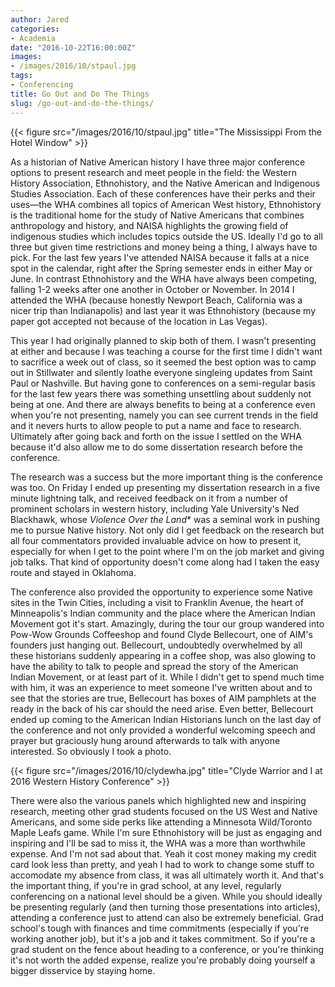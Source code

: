 ```yaml
---
author: Jared
categories:
- Academia
date: "2016-10-22T16:00:00Z"
images:
- /images/2016/10/stpaul.jpg
tags:
- Conferencing
title: Go Out and Do The Things
slug: /go-out-and-do-the-things/
---
```


{{< figure src="/images/2016/10/stpaul.jpg" title="The Mississippi From the Hotel Window" >}}

As a historian of Native American history I have three major conference options to present research and meet people in the field: the Western History Association, Ethnohistory, and the Native American and Indigenous Studies Association. Each of these conferences have their perks and their uses—the WHA combines all topics of American West history, Ethnohistory is the traditional home for the study of Native Americans that combines anthropology and history, and NAISA highlights the growing field of indigenous studies which includes topics outside the US. Ideally I'd go to all three but given time restrictions and money being a thing, I always have to pick. For the last few years I've attended NAISA because it falls at a nice spot in the calendar, right after the Spring semester ends in either May or June. In contrast Ethnohistory and the WHA have always been competing, falling 1-2 weeks after one another in October or November. In 2014 I attended the WHA (because honestly Newport Beach, California was a nicer trip than Indianapolis) and last year it was Ethnohistory (because my paper got accepted not because of the location in Las Vegas).

This year I had originally planned to skip both of them. I wasn't presenting at either and because I was teaching a course for the first time I didn't want to sacrifice a week out of class, so it seemed the best option was to camp out in Stillwater and silently loathe everyone singleing updates from Saint Paul or Nashville. But having gone to conferences on a semi-regular basis for the last few years there was something unsettling about suddenly not being at one. And there are always benefits to being at a conference even when you're not presenting, namely you can see current trends in the field and it nevers hurts to allow people to put a name and face to research. Ultimately after going back and forth on the issue I settled on the WHA because it'd also allow me to do some dissertation research before the conference.

The research was a success but the more important thing is the conference was too. On Friday I ended up presenting my dissertation research in a five minute lightning talk, and received feedback on it from a number of prominent scholars in western history, including Yale University's Ned Blackhawk, whose *Violence Over the Land** was a seminal work in pushing me to pursue Native history. Not only did I get feedback on the research but all four commentators provided invaluable advice on how to present it, especially for when I get to the point where I'm on the job market and giving job talks. That kind of opportunity doesn't come along had I taken the easy route and stayed in Oklahoma.

The conference also provided the opportunity to experience some Native sites in the Twin Cities, including a visit to Franklin Avenue, the heart of Minneapolis's Indian community and the place where the American Indian Movement got it's start. Amazingly, during the tour our group wandered into Pow-Wow Grounds Coffeeshop and found Clyde Bellecourt, one of AIM's founders just hanging out. Bellecourt, undoubtedly overwhelmed by all these historians suddenly appearing in a coffee shop, was also glowing to have the ability to talk to people and spread the story of the American Indian Movement, or at least part of it. While I didn't get to spend much time with him, it was an experience to meet someone I've written about and to see that the stories are true, Bellecourt has boxes of AIM pamphlets at the ready in the back of his car should the need arise. Even better, Bellecourt ended up coming to the American Indian Historians lunch on the last day of the conference and not only provided a wonderful welcoming speech and prayer but graciously hung around afterwards to talk with anyone interested. So obviously I took a photo.

{{< figure src="/images/2016/10/clydewha.jpg" title="Clyde Warrior and I at 2016 Western History Conference" >}}

There were also the various panels which highlighted new and inspiring research, meeting other grad students focused on the US West and Native Americans, and some side perks like attending a Minnesota Wild/Toronto Maple Leafs game. While I'm sure Ethnohistory will be just as engaging and inspiring and I'll be sad to miss it, the WHA was a more than worthwhile expense. And I'm not sad about that. Yeah it cost money making my credit card look less than pretty, and yeah I had to work to change some stuff to accomodate my absence from class, it was all ultimately worth it. And that's the important thing, if you're in grad school, at any level, regularly conferencing on a national level should be a given. While you should ideally be presenting regularly (and then turning those presentations into articles), attending a conference just to attend can also be extremely beneficial. Grad school's tough with finances and time commitments (especially if you're working another job), but it's a job and it takes commitment. So if you're a grad student on the fence about heading to a conference, or you're thinking it's not worth the added expense, realize you're probably doing yourself a bigger disservice by staying home.
